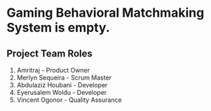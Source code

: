 #	Gaming Behavioral Matchmaking System is empty. 

##	Project Team Roles

1. Amritraj - Product Owner
2. Merlyn Sequeira - Scrum Master
3. Abdulaziz Houbani - Developer
4. Eyerusalem Woldu - Developer
5. Vincent Ogonor - Quality Assurance
